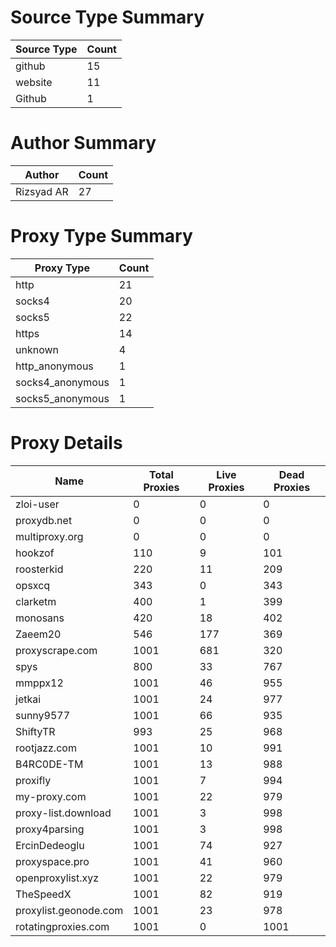 # Source Type Summary

| Source Type | Count |
|-------------|-------|
| github | 15 |
| website | 11 |
| Github | 1 |


# Author Summary

| Author | Count |
|--------|-------|
| Rizsyad AR | 27 |


# Proxy Type Summary

| Proxy Type | Count |
|------------|-------|
| http | 21 |
| socks4 | 20 |
| socks5 | 22 |
| https | 14 |
| unknown | 4 |
| http_anonymous | 1 |
| socks4_anonymous | 1 |
| socks5_anonymous | 1 |


# Proxy Details

| Name | Total Proxies | Live Proxies | Dead Proxies |
|------|---------------|--------------|---------------|
| zloi-user | 0 | 0 | 0 |
| proxydb.net | 0 | 0 | 0 |
| multiproxy.org | 0 | 0 | 0 |
| hookzof | 110 | 9 | 101 |
| roosterkid | 220 | 11 | 209 |
| opsxcq | 343 | 0 | 343 |
| clarketm | 400 | 1 | 399 |
| monosans | 420 | 18 | 402 |
| Zaeem20 | 546 | 177 | 369 |
| proxyscrape.com | 1001 | 681 | 320 |
| spys | 800 | 33 | 767 |
| mmppx12 | 1001 | 46 | 955 |
| jetkai | 1001 | 24 | 977 |
| sunny9577 | 1001 | 66 | 935 |
| ShiftyTR | 993 | 25 | 968 |
| rootjazz.com | 1001 | 10 | 991 |
| B4RC0DE-TM | 1001 | 13 | 988 |
| proxifly | 1001 | 7 | 994 |
| my-proxy.com | 1001 | 22 | 979 |
| proxy-list.download | 1001 | 3 | 998 |
| proxy4parsing | 1001 | 3 | 998 |
| ErcinDedeoglu | 1001 | 74 | 927 |
| proxyspace.pro | 1001 | 41 | 960 |
| openproxylist.xyz | 1001 | 22 | 979 |
| TheSpeedX | 1001 | 82 | 919 |
| proxylist.geonode.com | 1001 | 23 | 978 |
| rotatingproxies.com | 1001 | 0 | 1001 |
